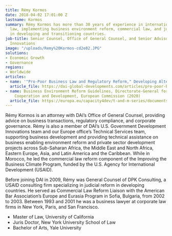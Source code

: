 ```yaml
---
title: Rémy Kormos
date: 2018-04-02 17:01:00 Z
lastname: Kormos
summary: Rémy Kormos has more than 30 years of experience in international business
  law, implementing business environment reform, commercial law, and judicial reform
  in developing and transitioning countries.
job-title: Senior Counsel, Office of General Counsel, and Senior Advisor, Development
  Innovations
image: "/uploads/Remy%20Kormos-cd2e82.JPG"
solutions:
- Economic Growth
- Governance
regions:
- Worldwide
articles:
- name: '"Pro-Poor Business Law and Regulatory Reform," Developing Alternatives'
  article_file: https://dai-global-developments.com/articles/pro-poor-business-law-and-regulatory-reform
- name: Business Environment Reform Guidelines, Directorate-General for International
    Cooperation and Development, European Commission (2020)
  article_file: https://europa.eu/capacity4dev/t-and-m-series/documents/guidelines-ndeg9-business-environment-reform
---
```


Rémy Kormos is an attorney with DAI’s Office of General Counsel, providing advice on business transactions, regulatory compliance, and corporate governance. Rémy is also a member of DAI’s U.S. Government Development Innovations team and our Europe office’s Technical Services team, supporting business development and providing technical assistance on business enabling environment reform and private sector development projects across Sub-Saharan Africa, the Middle East and North Africa, Eastern Europe, Asia, and Latin America and the Caribbean. While in Morocco, he led the commercial law reform component of the Improving the Business Climate Program, funded by the U.S. Agency for International Development (USAID).

Before joining DAI in 2009, Rémy was General Counsel of DPK Consulting, a USAID consulting firm specializing in judicial reform in developing countries. He served as Commercial Law Reform Liaison with the American Bar Association’s Europe and Eurasia Program in Sofia, Bulgaria, from 2002 to 2003. Between 1993 and 2001 he was a business lawyer at corporate law firms in New York, Paris, and San Francisco.  

* Master of Law, University of California
* Juris Doctor, New York University School of Law
* Bachelor of Arts, Yale University